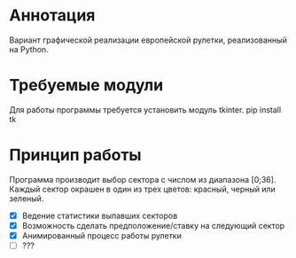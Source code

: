 # Аннотация
Вариант графической реализации европейской рулетки, реализованный на Python.

# Требуемые модули
Для работы программы требуется установить модуль tkinter.
pip install tk
# Принцип работы
Программа производит выбор сектора с числом из диапазона [0;36]. Каждый сектор окрашен в один из трех цветов: красный, черный или зеленый.


- [x] Ведение статистики выпавших секторов
- [x] Возможность сделать предположение/ставку на следующий сектор
- [x] Анимированный процесс работы рулетки
- [ ] ???

